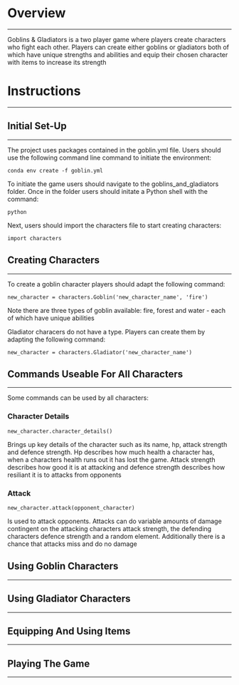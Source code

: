 # Overview
---

Goblins & Gladiators is a two player game where players create characters who fight each other. Players can create either goblins or gladiators both of which have unique strengths and abilities and equip their chosen character with items to increase its strength


# Instructions
---

## Initial Set-Up
--- 
The project uses packages contained in the goblin.yml file. Users should use the following command line 
command to initiate the environment:

`conda env create -f goblin.yml`

To initiate the game users should navigate to the goblins_and_gladiators folder. Once in the folder users should initate a Python shell with the command:

`python`

Next, users should import the characters file to start creating characters:

`import characters`

## Creating Characters
---
To create a goblin character players should adapt the following command:

`new_character = characters.Goblin('new_character_name', 'fire')`

Note there are three types of goblin available: fire, forest and water - each of which have unique abilities

Gladiator characers do not have a type. Players can create them by adapting the following command:

`new_character = characters.Gladiator('new_character_name')`

## Commands Useable For All Characters
---
Some commands can be used by all characters:

### Character Details

`new_character.character_details()`

Brings up key details of the character such as its name, hp, attack strength and defence strength.
Hp describes how much health a character has, when a characters health runs out it has lost the game. Attack strength describes how good it is at attacking and defence strength describes how resiliant it is to attacks from opponents 

### Attack

`new_character.attack(opponent_character)`

Is used to attack opponents. Attacks can do variable amounts of damage contingent on the attacking characters attack strength, the defending characters defence strength and a random element. Additionally there is a chance that attacks miss and do no damage

## Using Goblin Characters
---

## Using Gladiator Characters
---

## Equipping And Using Items
---

## Playing The Game
---
